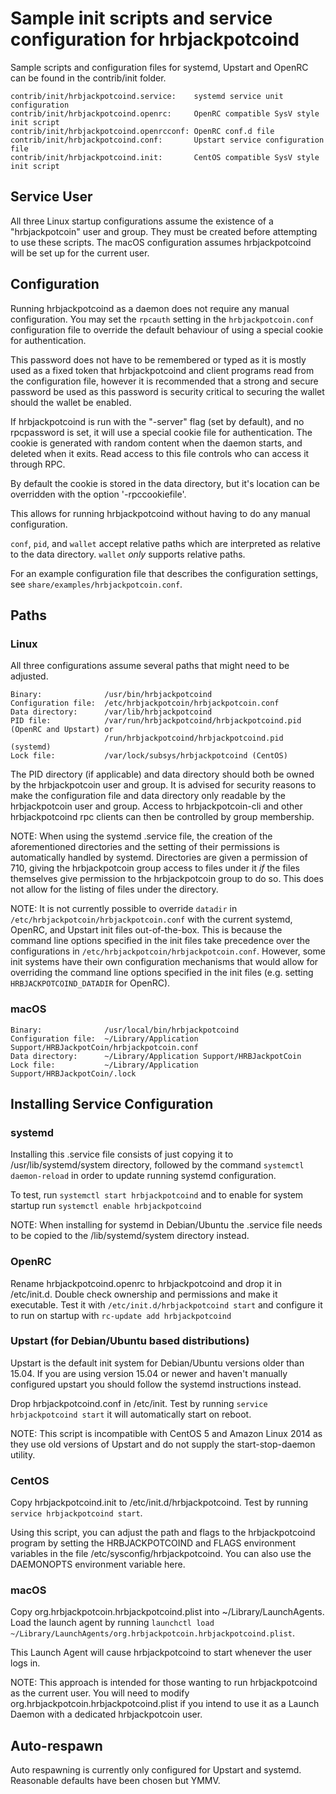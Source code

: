 Sample init scripts and service configuration for hrbjackpotcoind
==========================================================

Sample scripts and configuration files for systemd, Upstart and OpenRC
can be found in the contrib/init folder.

    contrib/init/hrbjackpotcoind.service:    systemd service unit configuration
    contrib/init/hrbjackpotcoind.openrc:     OpenRC compatible SysV style init script
    contrib/init/hrbjackpotcoind.openrcconf: OpenRC conf.d file
    contrib/init/hrbjackpotcoind.conf:       Upstart service configuration file
    contrib/init/hrbjackpotcoind.init:       CentOS compatible SysV style init script

Service User
---------------------------------

All three Linux startup configurations assume the existence of a "hrbjackpotcoin" user
and group.  They must be created before attempting to use these scripts.
The macOS configuration assumes hrbjackpotcoind will be set up for the current user.

Configuration
---------------------------------

Running hrbjackpotcoind as a daemon does not require any manual configuration. You may
set the `rpcauth` setting in the `hrbjackpotcoin.conf` configuration file to override
the default behaviour of using a special cookie for authentication.

This password does not have to be remembered or typed as it is mostly used
as a fixed token that hrbjackpotcoind and client programs read from the configuration
file, however it is recommended that a strong and secure password be used
as this password is security critical to securing the wallet should the
wallet be enabled.

If hrbjackpotcoind is run with the "-server" flag (set by default), and no rpcpassword is set,
it will use a special cookie file for authentication. The cookie is generated with random
content when the daemon starts, and deleted when it exits. Read access to this file
controls who can access it through RPC.

By default the cookie is stored in the data directory, but it's location can be overridden
with the option '-rpccookiefile'.

This allows for running hrbjackpotcoind without having to do any manual configuration.

`conf`, `pid`, and `wallet` accept relative paths which are interpreted as
relative to the data directory. `wallet` *only* supports relative paths.

For an example configuration file that describes the configuration settings,
see `share/examples/hrbjackpotcoin.conf`.

Paths
---------------------------------

### Linux

All three configurations assume several paths that might need to be adjusted.

    Binary:              /usr/bin/hrbjackpotcoind
    Configuration file:  /etc/hrbjackpotcoin/hrbjackpotcoin.conf
    Data directory:      /var/lib/hrbjackpotcoind
    PID file:            /var/run/hrbjackpotcoind/hrbjackpotcoind.pid (OpenRC and Upstart) or
                         /run/hrbjackpotcoind/hrbjackpotcoind.pid (systemd)
    Lock file:           /var/lock/subsys/hrbjackpotcoind (CentOS)

The PID directory (if applicable) and data directory should both be owned by the
hrbjackpotcoin user and group. It is advised for security reasons to make the
configuration file and data directory only readable by the hrbjackpotcoin user and
group. Access to hrbjackpotcoin-cli and other hrbjackpotcoind rpc clients can then be
controlled by group membership.

NOTE: When using the systemd .service file, the creation of the aforementioned
directories and the setting of their permissions is automatically handled by
systemd. Directories are given a permission of 710, giving the hrbjackpotcoin group
access to files under it _if_ the files themselves give permission to the
hrbjackpotcoin group to do so. This does not allow
for the listing of files under the directory.

NOTE: It is not currently possible to override `datadir` in
`/etc/hrbjackpotcoin/hrbjackpotcoin.conf` with the current systemd, OpenRC, and Upstart init
files out-of-the-box. This is because the command line options specified in the
init files take precedence over the configurations in
`/etc/hrbjackpotcoin/hrbjackpotcoin.conf`. However, some init systems have their own
configuration mechanisms that would allow for overriding the command line
options specified in the init files (e.g. setting `HRBJACKPOTCOIND_DATADIR` for
OpenRC).

### macOS

    Binary:              /usr/local/bin/hrbjackpotcoind
    Configuration file:  ~/Library/Application Support/HRBJackpotCoin/hrbjackpotcoin.conf
    Data directory:      ~/Library/Application Support/HRBJackpotCoin
    Lock file:           ~/Library/Application Support/HRBJackpotCoin/.lock

Installing Service Configuration
-----------------------------------

### systemd

Installing this .service file consists of just copying it to
/usr/lib/systemd/system directory, followed by the command
`systemctl daemon-reload` in order to update running systemd configuration.

To test, run `systemctl start hrbjackpotcoind` and to enable for system startup run
`systemctl enable hrbjackpotcoind`

NOTE: When installing for systemd in Debian/Ubuntu the .service file needs to be copied to the /lib/systemd/system directory instead.

### OpenRC

Rename hrbjackpotcoind.openrc to hrbjackpotcoind and drop it in /etc/init.d.  Double
check ownership and permissions and make it executable.  Test it with
`/etc/init.d/hrbjackpotcoind start` and configure it to run on startup with
`rc-update add hrbjackpotcoind`

### Upstart (for Debian/Ubuntu based distributions)

Upstart is the default init system for Debian/Ubuntu versions older than 15.04. If you are using version 15.04 or newer and haven't manually configured upstart you should follow the systemd instructions instead.

Drop hrbjackpotcoind.conf in /etc/init.  Test by running `service hrbjackpotcoind start`
it will automatically start on reboot.

NOTE: This script is incompatible with CentOS 5 and Amazon Linux 2014 as they
use old versions of Upstart and do not supply the start-stop-daemon utility.

### CentOS

Copy hrbjackpotcoind.init to /etc/init.d/hrbjackpotcoind. Test by running `service hrbjackpotcoind start`.

Using this script, you can adjust the path and flags to the hrbjackpotcoind program by
setting the HRBJACKPOTCOIND and FLAGS environment variables in the file
/etc/sysconfig/hrbjackpotcoind. You can also use the DAEMONOPTS environment variable here.

### macOS

Copy org.hrbjackpotcoin.hrbjackpotcoind.plist into ~/Library/LaunchAgents. Load the launch agent by
running `launchctl load ~/Library/LaunchAgents/org.hrbjackpotcoin.hrbjackpotcoind.plist`.

This Launch Agent will cause hrbjackpotcoind to start whenever the user logs in.

NOTE: This approach is intended for those wanting to run hrbjackpotcoind as the current user.
You will need to modify org.hrbjackpotcoin.hrbjackpotcoind.plist if you intend to use it as a
Launch Daemon with a dedicated hrbjackpotcoin user.

Auto-respawn
-----------------------------------

Auto respawning is currently only configured for Upstart and systemd.
Reasonable defaults have been chosen but YMMV.
